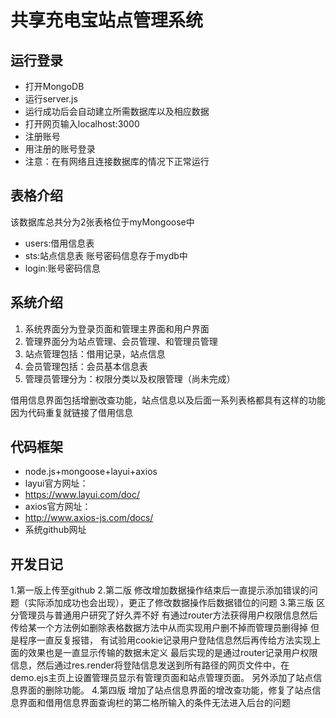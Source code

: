 # 共享充电宝站点管理系统

## 运行登录
- 打开MongoDB
- 运行server.js
- 运行成功后会自动建立所需数据库以及相应数据
- 打开网页输入localhost:3000
- 注册账号
- 用注册的账号登录
- 注意：在有网络且连接数据库的情况下正常运行

## 表格介绍
该数据库总共分为2张表格位于myMongoose中
- users:借用信息表
- sts:站点信息表
账号密码信息存于mydb中
- login:账号密码信息

## 系统介绍
1. 系统界面分为登录页面和管理主界面和用户界面
2. 管理界面分为站点管理、会员管理、和管理员管理
3. 站点管理包括：借用记录，站点信息
4. 会员管理包括：会员基本信息表
5. 管理员管理分为：权限分类以及权限管理（尚未完成）

借用信息界面包括增删改查功能，站点信息以及后面一系列表格都具有这样的功能因为代码重复就链接了借用信息

## 代码框架
- node.js+mongoose+layui+axios
- layui官方网址：
- https://www.layui.com/doc/
- axios官方网址：
- http://www.axios-js.com/docs/
- 系统github网址
## 开发日记
1.第一版上传至github
2.第二版 修改增加数据操作结束后一直提示添加错误的问题（实际添加成功也会出现），更正了修改数据操作后数据错位的问题
3.第三版 区分管理员与普通用户研究了好久弄不好  有通过router方法获得用户权限信息然后传给某一个方法例如删除表格数据方法中从而实现用户删不掉而管理员删得掉 但是程序一直反复报错，
有试验用cookie记录用户登陆信息然后再传给方法实现上面的效果也是一直显示传输的数据未定义 最后实现的是通过router记录用户权限信息，然后通过res.render将登陆信息发送到所有路径的网页文件中，在demo.ejs主页上设置管理员显示有管理页面和站点管理页面。 另外添加了站点信息界面的删除功能。
4.第四版 增加了站点信息界面的增改查功能，修复了站点信息界面和借用信息界面查询栏的第二格所输入的条件无法进入后台的问题